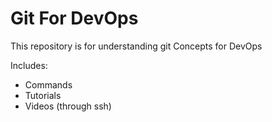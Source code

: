 # Git For DevOps

This repository is for understanding git Concepts for DevOps

Includes:

- Commands
- Tutorials
- Videos (through ssh)
